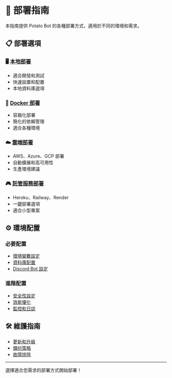 # 🚀 部署指南

本指南提供 Potato Bot 的各種部署方式，適用於不同的環境和需求。

## 📋 部署選項

### 🖥️ [本地部署](local-setup.md)
- 適合開發和測試
- 快速設置和配置
- 本地資料庫選項

### 🐳 [Docker 部署](docker-setup.md)  
- 容器化部署
- 簡化的依賴管理
- 適合各種環境

### ☁️ [雲端部署](cloud-deployment.md)
- AWS、Azure、GCP 部署
- 自動擴展和高可用性
- 生產環境建議

### 🎮 [託管服務部署](hosting-services.md)
- Heroku、Railway、Render
- 一鍵部署選項
- 適合小型專案

## ⚙️ 環境配置

### 必要配置
- [環境變數設定](environment-setup.md)
- [資料庫配置](database-setup.md)
- [Discord Bot 設定](discord-setup.md)

### 進階配置
- [安全性設定](security-config.md)
- [效能優化](performance-tuning.md)
- [監控和日誌](monitoring-setup.md)

## 🛠️ 維護指南

- [更新和升級](updates.md)
- [備份策略](backup-strategy.md)
- [故障排除](troubleshooting.md)

---

選擇適合您需求的部署方式開始部署！